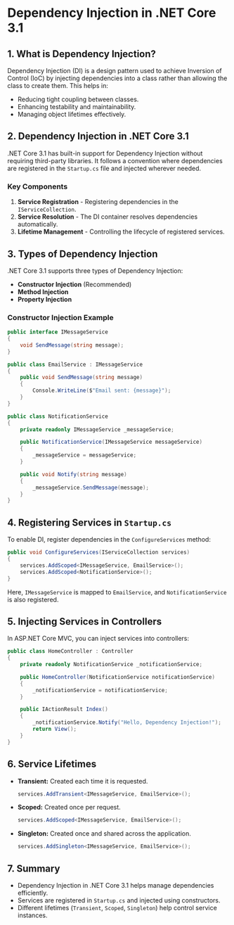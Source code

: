 # Dependency Injection in .NET Core 3.1

## 1. What is Dependency Injection?
Dependency Injection (DI) is a design pattern used to achieve Inversion of Control (IoC) by injecting dependencies into a class rather than allowing the class to create them. This helps in:
- Reducing tight coupling between classes.
- Enhancing testability and maintainability.
- Managing object lifetimes effectively.

## 2. Dependency Injection in .NET Core 3.1
.NET Core 3.1 has built-in support for Dependency Injection without requiring third-party libraries. It follows a convention where dependencies are registered in the `Startup.cs` file and injected wherever needed.

### Key Components
1. **Service Registration** - Registering dependencies in the `IServiceCollection`.
2. **Service Resolution** - The DI container resolves dependencies automatically.
3. **Lifetime Management** - Controlling the lifecycle of registered services.

## 3. Types of Dependency Injection
.NET Core 3.1 supports three types of Dependency Injection:
- **Constructor Injection** (Recommended)
- **Method Injection**
- **Property Injection**

### Constructor Injection Example
```csharp
public interface IMessageService
{
    void SendMessage(string message);
}

public class EmailService : IMessageService
{
    public void SendMessage(string message)
    {
        Console.WriteLine($"Email sent: {message}");
    }
}

public class NotificationService
{
    private readonly IMessageService _messageService;

    public NotificationService(IMessageService messageService)
    {
        _messageService = messageService;
    }

    public void Notify(string message)
    {
        _messageService.SendMessage(message);
    }
}
```

## 4. Registering Services in `Startup.cs`
To enable DI, register dependencies in the `ConfigureServices` method:
```csharp
public void ConfigureServices(IServiceCollection services)
{
    services.AddScoped<IMessageService, EmailService>();
    services.AddScoped<NotificationService>();
}
```
Here, `IMessageService` is mapped to `EmailService`, and `NotificationService` is also registered.

## 5. Injecting Services in Controllers
In ASP.NET Core MVC, you can inject services into controllers:
```csharp
public class HomeController : Controller
{
    private readonly NotificationService _notificationService;

    public HomeController(NotificationService notificationService)
    {
        _notificationService = notificationService;
    }

    public IActionResult Index()
    {
        _notificationService.Notify("Hello, Dependency Injection!");
        return View();
    }
}
```

## 6. Service Lifetimes
- **Transient:** Created each time it is requested.
  ```csharp
  services.AddTransient<IMessageService, EmailService>();
  ```
- **Scoped:** Created once per request.
  ```csharp
  services.AddScoped<IMessageService, EmailService>();
  ```
- **Singleton:** Created once and shared across the application.
  ```csharp
  services.AddSingleton<IMessageService, EmailService>();
  ```

## 7. Summary
- Dependency Injection in .NET Core 3.1 helps manage dependencies efficiently.
- Services are registered in `Startup.cs` and injected using constructors.
- Different lifetimes (`Transient`, `Scoped`, `Singleton`) help control service instances.

